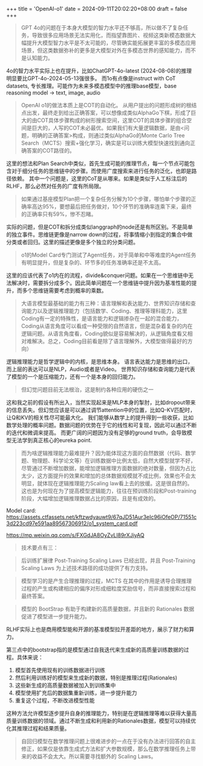 +++
title = 'OpenAI-o1'
date = 2024-09-11T20:02:20+08:00
draft = false
+++

> GPT 4o的问题在于本身大模型的智力水平还不够高，所以做不了复杂任务，导致很多应用场景无法实用化，而指望靠图片、视频这类新模态数据大幅提升大模型智力水平是不太可能的，尽管确实能拓展更丰富的多模态应用场景，但这类数据弥补的更多是大模型对外在多模态世界的感知能力，而不是认知能力。

4o的智力水平实际上也在提升，比如ChatGPT-4o-latest (2024-08-08)的推理明显要比GPT-4o-2024-05-13强很多。 
而1o有点像是instruct with CoT datasets, 专长推理。可能作为未来多模态模型中的推理base模型，base reasoning model -> text, image, audio

> OpenAI o1的做法本质上是COT的自动化。
> 从用户提出的问题形成树的根结点出发，最终走到给出正确答案，可以想像成类似AlphaGo下棋，形成了巨大的由COT具体步骤构成的树形搜索空间，这里COT的具体步骤的组合空间是巨大的，人写的COT未必最优。如果我们有大量逻辑数据，是由<问题，明确的正确答案>构成，则通过类似AlphaGo的Monte Carlo Tree Search（MCTS）搜索+强化学习，确实是可以训练大模型快速找到通向正确答案的COT路径的。

这里的想法和Plan Search中类似，首先生成可能的推理节点，每一个节点可能包含对于细分任务的思维链中的步骤。而使用广度搜索来进行任务的泛化，也即是路径依赖。
其中一个问题是，这里的CoT是从哪来。如果是类似于人工标注后的RLHF，那么必然对任务的广度有所局限。

> 如果通过基座模型Plan把一个复杂任务分解为10个步骤，哪怕单个步骤的正确率高达95%，要想最后把任务做对，10个环节的准确率连乘下来，最终的正确率只有59%，惨不忍睹。

实际的问题，但是COT和拆分成类似langgraph的node还是有所区别。不是简单的独立事件。思维链更像是narrow down的过程，将事情缩小到指定的集合中做分类或者回归。这里的描述更像是多个独立的分类问题。

> o1的Model Card专门测试了Agent任务，对于简单和中等难度的Agent任务有明显提升，但是复杂的、环节多的任务准确率还是不太高。

这里的应该代表了o1内在的流程，divide&conquer问题。如果在一个思维链中无法解决时，需要拆分成多个。因此简单问题在一个思维链中提升因为基准性能的提升，而多个思维链需要考虑到概率的乘数。

> 大语言模型最基础的能力有三种：语言理解和表达能力、世界知识存储和查询能力以及逻辑推理能力（包括数学、Coding、推理等理科能力，这里Coding有一定的特殊性，是语言能力和逻辑掺杂在一起的混合能力，Coding从语言角度可以看成一种受限的自然语言，但是混杂着复杂的内在逻辑问题。从语言角度看，Coding貌似是容易解决的，从逻辑角度看又相对难解决。总之，Coding目前看是除了语言理解外，大模型做得最好的方向）

逻辑推理能力是哲学逻辑中的内核，是思维本身。
语言表达能力是思维的出口，而上层的表达可以是NLP，Audio或者是Video。
世界知识存储和查询能力是代表了模型的一个是压缩能力，还有一个是本身的回归能力。

> 但幻觉问题目前无法根治，这是制约各种应用的硬伤之一

这和我之前的假设有所出入，当然实现起来是MLP本身的掣肘，比如dropout带来的信息丢失。但幻觉应该是可以通过调节attention中的位置，比如Q-KV匹配时，让Q和KV的相关性尽可能最大化。
我们能够从数学上的提升得到一些收获，比如数学处理的概率问题。数据问题的优势在于它的线性和可复现，因此可以通过不断的迭代和微调来提高。
而更广阔的问题因为没有足够的ground truth，会导致模型无法学到真正核心的eureka point.

> 而为啥逻辑推理能力最难提升？因为能体现这方面的自然数据（代码、数学题、物理题、科学论文等）在训练数据中比例太低，自然大模型就学不好，尽管通过不断增加数据，能增加逻辑推理方面数据的绝对数量，但因为占比太少，这方面提升的效果和增加的总体数据规模就不成比例，效果也不会太明显，就体现在逻辑推理能力Scaling law看上去的放缓。这是很自然的。这也是为何现在为了提高模型逻辑能力，往往在预训练阶段和Post-training阶段，大幅增加逻辑推理数据占比的原因，且是有成效的。

Model card: https://assets.ctfassets.net/kftzwdyauwt9/67qJD51Aur3eIc96iOfeOP/71551c3d223cd97e591aa89567306912/o1_system_card.pdf

https://mp.weixin.qq.com/s/FXGdJA8OyZvLl89rXJiyAQ

> 技术要点有三：

> 后训练扩展律 Post-Training Scaling Laws 已经出现，并且 Post-Training Scaling Laws 为上述技术路径的成功提供了有力支持。

> 模型学习的是产生合理推理的过程，MCTS 在其中的作用是诱导合理推理过程的产生或构建相应的偏序对形成细粒度奖励信号，而非直接搜索过程和最终答案。

> 模型的 BootStrap 有助于构建新的高质量数据，并且新的 Rationales 数据促进了模型进一步提升能力。

RLHF实际上也是商用模型能和开源的基准模型拉开差距的地方，展示了财力和算力。

第三点中的bootstrap指的是模型通过自我迭代来生成新的高质量训练数据的过程。具体来说：

1. 模型首先使用现有的训练数据进行训练
2. 然后利用训练好的模型来生成新的数据，特别是推理过程(Rationales)
3. 这些新生成的高质量数据被加入到训练集中
4. 模型使用扩充后的数据集重新训练，进一步提升能力
5. 重复这个过程，不断改进模型性能

这种方法允许模型逐步提升自身的推理能力，特别是在逻辑推理等难以获得大量高质量训练数据的领域。通过不断生成和利用新的Rationales数据，模型可以持续优化其推理过程和结果质量。

> 自回归模型在数学推理问题上很难进步的一点在于没有办法进行回答的自主修正，如果仅是依靠生成式方法和扩大参数规模，那么在数学推理任务上带来的收益不会太大。所以需要寻找额外的 Scaling Laws。

